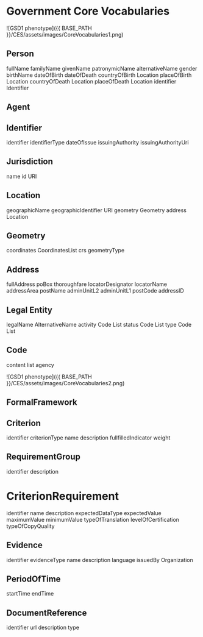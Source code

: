 # Government Core Vocabularies


![GSD1 phenotype]({{ BASE_PATH }}/CES/assets/images/CoreVocabularies1.png)
## Person
fullName
familyName
givenName
patronymicName
alternativeName
gender
birthName
dateOfBirth
dateOfDeath
countryOfBirth  Location
placeOfBirth    Location
countryOfDeath  Location
placeOfDeath    Location
identifier   Identifier

## Agent


## Identifier
identifier
identifierType
dateOfIssue
issuingAuthority
issuingAuthorityUri

## Jurisdiction
name
id URI


## Location
geographicName
geographicIdentifier URI
geometry  Geometry
address Location  

## Geometry
coordinates CoordinatesList
crs 
geometryType

## Address
fullAddress
poBox
thoroughfare
locatorDesignator
locatorName
addressArea
postName
adminUnitL2
adminUnitL1
postCode
addressID

## Legal Entity
legalName
AlternativeName
activity Code List
status   Code List
type  Code List

## Code
content
list 
agency


![GSD1 phenotype]({{ BASE_PATH }}/CES/assets/images/CoreVocabularies2.png)
## FormalFramework


## Criterion
identifier
criterionType
name
description
fullfilledIndicator
weight

## RequirementGroup
identifier
description

# CriterionRequirement
identifier
name
description
expectedDataType
expectedValue
maximumValue
minimumValue
typeOfTranslation
levelOfCertification
typeOfCopyQuality

## Evidence
identifier
evidenceType
name
description
language
issuedBy Organization

## PeriodOfTime
startTime
endTime

## DocumentReference
identifier
url
description
type



